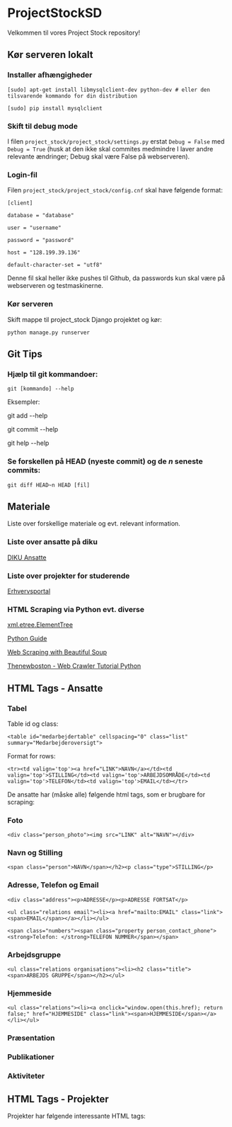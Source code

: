 # ProjectStockSD

Velkommen til vores Project Stock repository!

## Kør serveren lokalt
### Installer afhængigheder
`[sudo] apt-get install libmysqlclient-dev python-dev # eller den tilsvarende kommando for din distribution`

`[sudo] pip install mysqlclient`

### Skift til debug mode
I filen `project_stock/project_stock/settings.py` erstat `Debug = False` med `Debug = True` (husk at den ikke skal commites medmindre I laver andre relevante ændringer; Debug skal være False på webserveren).

### Login-fil
Filen `project_stock/project_stock/config.cnf` skal have følgende format:

`[client]`

`database = "database"`

`user = "username"`

`password = "password"`

`host = "128.199.39.136"`

`default-character-set = "utf8"`

Denne fil skal heller ikke pushes til Github, da passwords kun skal være på webserveren og testmaskinerne.

### Kør serveren
Skift mappe til project_stock Django projektet og kør:

`python manage.py runserver`

## Git Tips
### Hjælp til git kommandoer:

`git [kommando] --help`

Eksempler:

git add --help

git commit --help

git help --help

### Se forskellen på HEAD (nyeste commit) og de *n* seneste commits:

`git diff HEAD~n HEAD [fil]`

## Materiale

Liste over forskellige materiale og evt. relevant information.

### Liste over ansatte på diku

[DIKU Ansatte](http://diku.dk/Ansatte/)

### Liste over projekter for studerende

[Erhvervsportal](http://diku.dk/diku_business_club/erhvervsportal/studerende/)

### HTML Scraping via Python evt. diverse

[xml.etree.ElementTree](https://docs.python.org/3/library/xml.etree.elementtree.html)

[Python Guide](http://docs.python-guide.org/en/latest/scenarios/scrape/)

[Web Scraping with Beautiful Soup](http://web.stanford.edu/~zlotnick/TextAsData/Web_Scraping_with_Beautiful_Soup.html)

[Thenewboston - Web Crawler Tutorial Python](https://www.youtube.com/playlist?list=PL6gx4Cwl9DGA8Vys-f48mAH9OKSUyav0q)

## HTML Tags - Ansatte

### Tabel

Table id og class:

`<table id="medarbejdertable" cellspacing="0" class="list" summary="Medarbejderoversigt">`

Format for rows:

`<tr><td valign='top'><a href="LINK">NAVN</a></td><td valign='top'>STILLING</td><td valign='top'>ARBEJDSOMRÅDE</td><td valign='top'>TELEFON</td><td valign='top'>EMAIL</td></tr>`

De ansatte har (måske alle) følgende html tags, som er brugbare for scraping:

### Foto

`<div class="person_photo"><img src="LINK" alt="NAVN"></div>`

### Navn og Stilling

`<span class="person">NAVN</span></h2><p class="type">STILLING</p>`

### Adresse, Telefon og Email

`<div class="address"><p>ADRESSE</p><p>ADRESSE FORTSAT</p>`

`<ul class="relations email"><li><a href="mailto:EMAIL" class="link"><span>EMAIL</span></a></li></ul>`

`<span class="numbers"><span class="property person_contact_phone"><strong>Telefon: </strong>TELEFON NUMMER</span></span>`

### Arbejdsgruppe

`<ul class="relations organisations"><li><h2 class="title"><span>ARBEJDS GRUPPE</span></h2></ul>`

### Hjemmeside

`<ul class="relations"><li><a onclick="window.open(this.href); return false;" href="HJEMMESIDE" class="link"><span>HJEMMESIDE</span></a></li></ul>`

### Præsentation


### Publikationer


### Aktiviteter


## HTML Tags - Projekter

Projekter har følgende interessante HTML tags:
